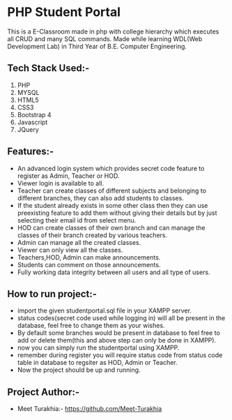 # PHP Student Portal
This is a E-Classroom made in php with college hierarchy which executes all CRUD and many SQL commands.
Made while learning WDL(Web Development Lab) in Third Year of B.E. Computer Engineering.

## Tech Stack Used:- 
1. PHP
2. MYSQL
3. HTML5
4. CSS3
5. Bootstrap 4
6. Javascript
7. JQuery

## Features:-
- An advanced login system which provides secret code feature to register as Admin, Teacher or HOD.
- Viewer login is available to all.
- Teacher can create classes of different subjects and belonging to different branches, they can also add students to classes.
- If the student already exists in some other class then they can use preexisting feature to add them without giving their details but by just
selecting their email id from select menu.
- HOD can create classes of their own branch and can manage the classes of their branch created by various teachers.
- Admin can manage all the created classes.
- Viewer can only view all the classes.
- Teachers,HOD, Admin can make announcements.
- Students can comment on those announcements.
- Fully working data integrity between all users and all type of users.

## How to run project:-
- import the given studentportal.sql file in your XAMPP server.
- status codes(secret code used while logging in) will all be present in the database, feel free to change them as your wishes.
- By default some branches would be present in database to feel free to add or delete them(this and above step can only be done in XAMPP).
- now you can simply run the studentportal using XAMPP.
- remember during register you will require status code from status code table in database to regsiter as HOD, Admin or Teacher.
- Now the project should be up and running.

## Project Author:-
- Meet Turakhia:- https://github.com/Meet-Turakhia 
